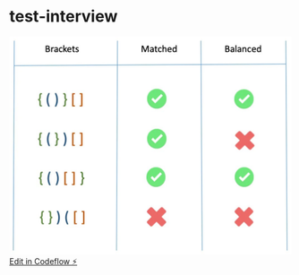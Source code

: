 # test-interview
![MarineGEO circle logo](https://raw.githubusercontent.com/AnassAzeroual/test-interview/main/image.png)
[Edit in Codeflow ⚡️](https://stackblitz.com/~/github.com/AnassAzeroual/test-interview)

